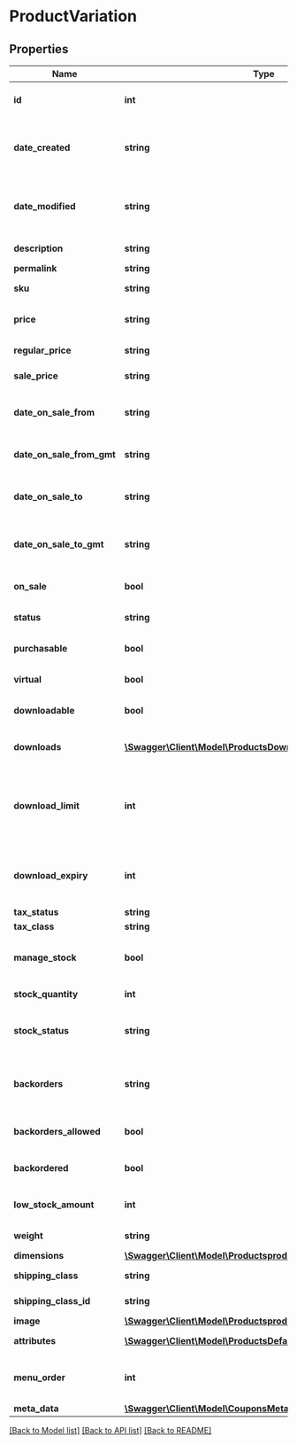 # ProductVariation

## Properties
Name | Type | Description | Notes
------------ | ------------- | ------------- | -------------
**id** | **int** | Unique identifier for the resource. | [optional] 
**date_created** | **string** | The date the variation was created, in the site&#x27;s timezone. | [optional] 
**date_modified** | **string** | The date the variation was last modified, in the site&#x27;s timezone. | [optional] 
**description** | **string** | Variation description. | [optional] 
**permalink** | **string** | Variation URL. | [optional] 
**sku** | **string** | Unique identifier. | [optional] 
**price** | **string** | Current variation price. | [optional] 
**regular_price** | **string** | Variation regular price. | [optional] 
**sale_price** | **string** | Variation sale price. | [optional] 
**date_on_sale_from** | **string** | Start date of sale price, in the site&#x27;s timezone. | [optional] 
**date_on_sale_from_gmt** | **string** | Start date of sale price, as GMT. | [optional] 
**date_on_sale_to** | **string** | End date of sale price, in the site&#x27;s timezone. | [optional] 
**date_on_sale_to_gmt** | **string** | End date of sale price, in the site&#x27;s timezone. | [optional] 
**on_sale** | **bool** | Shows if the variation is on sale. | [optional] 
**status** | **string** | Variation status. | [optional] 
**purchasable** | **bool** | Shows if the variation can be bought. | [optional] 
**virtual** | **bool** | If the variation is virtual. | [optional] 
**downloadable** | **bool** | If the variation is downloadable. | [optional] 
**downloads** | [**\Swagger\Client\Model\ProductsDownloads[]**](ProductsDownloads.md) | List of downloadable files. | [optional] 
**download_limit** | **int** | Number of times downloadable files can be downloaded after purchase. | [optional] 
**download_expiry** | **int** | Number of days until access to downloadable files expires. | [optional] 
**tax_status** | **string** | Tax status. | [optional] 
**tax_class** | **string** | Tax class. | [optional] 
**manage_stock** | **bool** | Stock management at variation level. | [optional] 
**stock_quantity** | **int** | Stock quantity. | [optional] 
**stock_status** | **string** | Controls the stock status of the product. | [optional] 
**backorders** | **string** | If managing stock, this controls if backorders are allowed. | [optional] 
**backorders_allowed** | **bool** | Shows if backorders are allowed. | [optional] 
**backordered** | **bool** | Shows if the variation is on backordered. | [optional] 
**low_stock_amount** | **int** | Low Stock amount for the variation. | [optional] 
**weight** | **string** | Variation weight (kg). | [optional] 
**dimensions** | [**\Swagger\Client\Model\ProductsproductIdvariationsDimensions**](ProductsproductIdvariationsDimensions.md) |  | [optional] 
**shipping_class** | **string** | Shipping class slug. | [optional] 
**shipping_class_id** | **string** | Shipping class ID. | [optional] 
**image** | [**\Swagger\Client\Model\ProductsproductIdvariationsImage**](ProductsproductIdvariationsImage.md) |  | [optional] 
**attributes** | [**\Swagger\Client\Model\ProductsDefaultAttributes[]**](ProductsDefaultAttributes.md) | List of attributes. | [optional] 
**menu_order** | **int** | Menu order, used to custom sort products. | [optional] 
**meta_data** | [**\Swagger\Client\Model\CouponsMetaData[]**](CouponsMetaData.md) | Meta data. | [optional] 

[[Back to Model list]](../../README.md#documentation-for-models) [[Back to API list]](../../README.md#documentation-for-api-endpoints) [[Back to README]](../../README.md)

